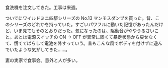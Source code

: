 食洗機を注文してきた。工事は来週。

ついでにワイルドミニ四駆シリーズの No.13 マンモスダンプを買った。昔、このシリーズのどれかを持っていた。すごいパワフルに動いた記憶があったんだけど、いま見てもそのとおりだった。気になったのは、駆動音がややうるさいこと。あとは電源スイッチの ON -> OFF が異常に固くて暴走状態から戻せなくて、慌ててばらして電池を外すっていう。昔もこんな風でボディを付けずに遊んでいたような気がしてきた……。

妻の実家で食事会。意外と人が多い。
